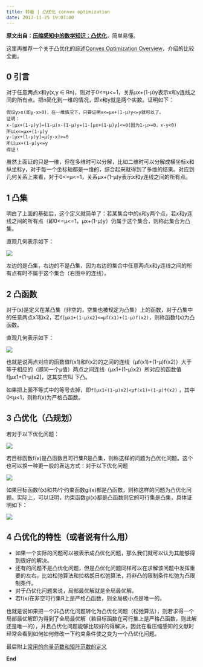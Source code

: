 ```yaml
---
title: 转载 | 凸优化 convex optimization
date: 2017-11-25 19:07:00
---
```


**原文出自：[压缩感知中的数学知识：凸优化](http://blog.csdn.net/jbb0523/article/details/40742955)**，简单易懂。

这里再推荐一个关于凸优化的综述[Convex Optimization Overview](http://cs229.stanford.edu/section/cs229-cvxopt.pdf)，介绍的比较全面。

## 0 引言

对于任意两点x和y(x,y ∈ Rn)，则对于0<=μ<=1，关系μx+(1-μ)y表示x和y连线之间的所有点。把n简化到一维的情况，即x和y就是两个实数。证明如下：

```
假设y>x(即y-x>0)，在一维情况下，只要证明x<=μx+(1-μ)y<=y就可以了。
证明：
x-[μx+(1-μ)y]=(1-μ)x-(1-μ)y=(1-[μx+(1-μ)y]<=0(因为1-μ>=0，x-y<0)
所以x<=μx+(1-μ)y
y-[μx+(1-μ)y]=μ(y-x)>=0
所以μx+(1-μ)y<=y
得证！
```

虽然上面证的只是一维，但在多维时可以分解，比如二维时可以分解成横坐标x和纵坐标y，对于每一个坐标轴都是一维的，综合起来就得到了多维的结果。对应到几何关系上来看，对于0<=μ<=1，关系μx+(1-μ)y表示x和y连线之间的所有点。

## 1 凸集

明白了上面的基础后，这个定义就简单了：若某集合中的x和y两个点，若x和y连线之间的所有点（即0<=μ<=1，μx+(1-μ)y）仍属于这个集合，则称此集合为凸集。

直观几何表示如下：

![](http://cdn.huangjunqin.com/20141103170550131.jpg)

左边的是凸集，右边的不是凸集，因为右边的集合中任意两点x和y连线之间的所有点有时不属于这个集合（右图中的连线）。

<!-- more -->

## 2 凸函数

对于(x)是定义在某凸集（非空的，空集也被规定为凸集）上的函数，对于凸集中的任意两点x1和x2，若`f[μx1+(1-μ)x2]<=μf(x1)+(1-μ)f(x2)`，则称函数f(x)为凸函数。

直观几何表示如下：

![](http://cdn.huangjunqin.com/20141103171408380.jpg)

也就是说两点对应的函数值f(x1)和f(x2)的之间的连线（μf(x1)+(1-μ)f(x2)）大于等于相应的（即同一个μ值）两点之间连线（μx1+(1-μ)x2）所对应的函数值f[μx1+(1-μ)x2]，这其实应叫 下凸。

如果把上面不等式中的等号去掉，即`f[μx1+(1-μ)x2]<μf(x1)+(1-μ)f(x2)`  ，其中0<μ<1，则称f(x)为严格凸函数。

## 3 凸优化（凸规划）

若对于以下优化问题：

![](http://cdn.huangjunqin.com/20141103172622252.jpg)

若目标函数f(x)是凸函数且可行集R是凸集，则称这样的问题为凸优化问题。这个也可以换一种更一般的表达方式：对于以下优化问题

![](http://cdn.huangjunqin.com/20141103172818343.jpg)

如果目标函数f(x)和共*l*个约束函数gi(x)都是凸函数，则称这样的问题为凸优化问题。实际上，可以证明，约束函数gi(x)都是凸函数则它的可行集是凸集，具体证明如下：

![](http://cdn.huangjunqin.com/20141103173421064.jpg)

## 4 凸优化的特性（或者说有什么用）

- 如果一个实际的问题可以被表示成凸优化问题，那么我们就可以认为其能够得到很好的解决。
- 还有的问题不是凸优化问题，但是凸优化问题同样可以在求解该问题中发挥重要的左右。比如松弛算法和拉格朗日松弛算法，将非凸的限制条件松弛为凸限制条件。
- 对于凸优化问题来说，局部最优解就是全局最优解。
- 若f(x)在非空可行集R上是严格凸函数，则全局极小点是唯一的。

也就是说如果把一个非凸优化问题转化为凸优化问题（松弛算法），则若求得一个局部最优解即为得到了全局最优解（若目标函数在可行集上是严格凸函数，则此解还是唯一的），并且凸优化问题能够比较好的得解决，因此在看压缩感知的文献时经常会看到如何如何修改一下约束条件使之变为一个凸优化问题。

最后附上[常用的向量范数和矩阵范数的定义](https://www.zhihu.com/question/20473040?utm_campaign=rss&utm_medium=rss&utm_source=rss&utm_content=title)

**End**



